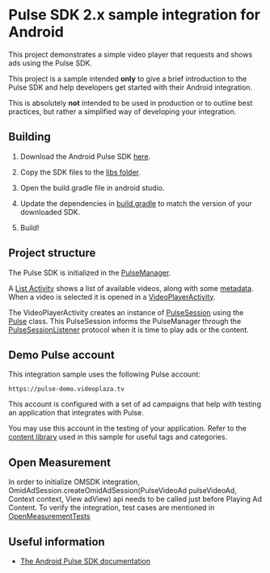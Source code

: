 # Pulse SDK 2.x sample integration for Android

This project demonstrates a simple video player that requests and shows ads using the Pulse SDK.

This project is a sample intended **only** to give a brief introduction to the Pulse SDK and help developers get started with their Android integration.

This is absolutely **not** intended to be used in production or to outline best practices, but rather a simplified way of developing your integration.


## Building

1. Download the Android Pulse SDK [here](https://service.videoplaza.tv/proxy/android-sdk/2/latest).

2. Copy the SDK files to the [libs folder](app/libs).

3. Open the build.gradle file in android studio.

4. Update the dependencies in [build.gradle](app/build.gradle) to match the version of your downloaded SDK.

5. Build!


## Project structure

The Pulse SDK is initialized in the [PulseManager](app/src/main/java/com/ooyala/pulseplayer/PulseManager/PulseManager.java).

A [List Activity](app/src/main/java/com/ooyala/pulseplayer/List/MainActivity.java) shows a list of available videos, along with some [metadata](app/src/main/java/com/ooyala/pulseplayer/utils/VideoItem.java). When a video is selected it is opened in a [VideoPlayerActivity](app/src/main/java/com/ooyala/pulseplayer/videoPlayer/VideoPlayerActivity.java).

The VideoPlayerActivity creates an instance of [PulseSession](http://pulse-sdks.videoplaza.com/android_2/latest/com/ooyala/pulse/PulseSession.html) using the [Pulse](http://pulse-sdks.videoplaza.com/android_2/latest/index.html?com/ooyala/pulse/Pulse.html) class. This PulseSession informs the PulseManager through the [PulseSessionListener](http://pulse-sdks.videoplaza.com/android_2/latest/com/ooyala/pulse/PulseSessionListener.html) protocol when it is time to play ads or the content.

## Demo Pulse account

This integration sample uses the following Pulse account:
```
https://pulse-demo.videoplaza.tv
```

This account is configured with a set of ad campaigns that help with testing an application that integrates with Pulse.

You may use this account in the testing of your application. Refer to the [content library](app/src/main/res/raw/library.json) used in this sample for useful tags and categories.

## Open Measurement 

In order to initialize OMSDK integration, OmidAdSession.createOmidAdSession(PulseVideoAd pulseVideoAd, Context context, View adView) api needs to be called just before Playing Ad Content.
To verify the integration, test cases are mentioned in [OpenMeasurementTests](OpenMeasurementTests.md)

## Useful information

- [The Android Pulse SDK documentation](http://pulse-sdks.videoplaza.com/android_2/latest/)